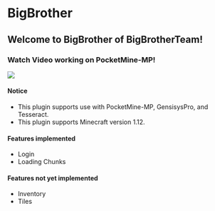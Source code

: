 BigBrother
=============

Welcome to BigBrother of BigBrotherTeam!
-------------

### Watch Video working on PocketMine-MP!
[![](http://img.youtube.com/vi/4oaYIW8YuNg/0.jpg)](http://www.youtube.com/watch?v=4oaYIW8YuNg)

#### Notice
* This plugin supports use with PocketMine-MP, GensisysPro, and Tesseract.
* This plugin supports Minecraft version 1.12.

#### Features implemented
* Login
* Loading Chunks

#### Features not yet implemented
* Inventory
* Tiles
